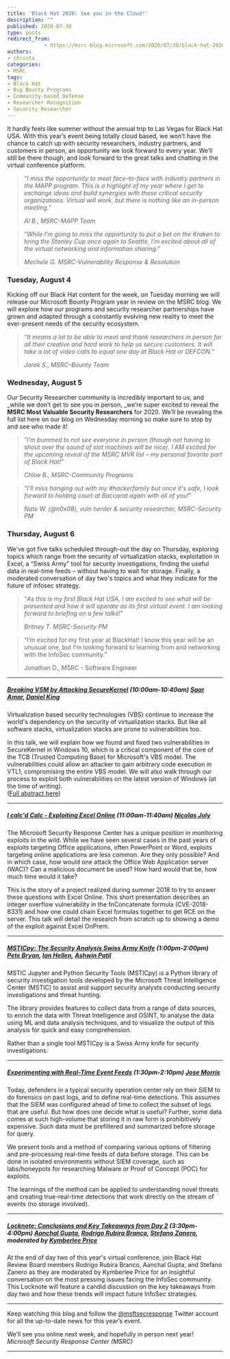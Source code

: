 ```yaml
---
title: 'Black Hat 2020: See you in the Cloud!'
description: ""
published: 2020-07-30
type: posts
redirect_from:
            - https://msrc-blog.microsoft.com/2020/07/30/black-hat-2020-see-you-in-the-cloud/
authors:
- christa
categories:
- MSRC
tags:
- Black Hat
- Bug Bounty Programs
- Community-based Defense
- Researcher Recognition
- Security Researcher
---
```

It hardly feels like summer without the annual trip to Las Vegas for Black Hat USA. With this year’s event being totally cloud based, we won’t have the chance to catch up with security researchers, industry partners, and customers in person, an opportunity we look forward to every year. We’ll still be there though, and look forward to the great talks and chatting in the virtual conference platform.

> "_I miss the opportunity to meet face-to-face with industry partners in the MAPP program. This is a highlight of my year where I get to exchange ideas and build synergies with these critical security organizations. Virtual will work, but there is nothing like an in-person meeting._”
>
> _Al B., MSRC-MAPP Team_

> “_While I’m going to miss the opportunity to put a bet on the Kraken to bring the Stanley Cup once again to Seattle, I’m excited about all of the virtual networking and information sharing._”
>
> _Mechele G. MSRC-Vulnerability Response & Resolution_

### **Tuesday, August 4**

Kicking off our Black Hat content for the week, on Tuesday morning we will release our Microsoft Bounty Program year in review on the MSRC blog. We will explore how our programs and security researcher partnerships have grown and adapted through a constantly evolving new reality to meet the ever-present needs of the security ecosystem.

> “_It means a lot to be able to meet and thank researchers in person for all their creative and hard work to help us secure customers. It will take a lot of video calls to equal one day at Black Hat or DEFCON._“
>
> _Jarek S., MSRC–Bounty Team_

### **Wednesday, August 5**

Our Security Researcher community is incredibly important to us, and \_while we don’t get to see you in person, \_we’re super excited to reveal the **MSRC Most Valuable Security Researchers** for 2020. We’ll be revealing the full list here on our blog on Wednesday morning so make sure to stop by and see who made it!

> “_I’m bummed to not see everyone in person (though not having to shout over the sound of slot machines will be nice). I AM excited for the upcoming reveal of the MSRC MVR list – my personal favorite part of Black Hat!_”
>
> _Chloe B., MSRC-Community Programs_

> “_I'll miss hanging out with my #hackerfamily but once it's safe, I look forward to holding court at Baccarat again with all of you!_”
>
> _Nate W. (@n0x08), vuln herder & security researcher, MSRC-Security PM_

### **Thursday, August 6**

We’ve got five talks scheduled through-out the day on Thursday, exploring topics which range from the security of virtualization stacks, exploitation in Excel, a “Swiss Army” tool for security investigations, finding the useful data in real-time feeds – without having to wait for storage. Finally, a moderated conversation of day two's topics and what they indicate for the future of infosec strategy.

> “_As this is my first Black Hat USA, I am excited to see what will be presented and how it will operate as its first virtual event. I am looking forward to briefing on a few talks_!”
>
> _Britney T. MSRC-Security PM_

> “I’m excited for my first year at BlackHat! I know this year will be an unusual one, but I'm looking forward to learning from and networking with the InfoSec community.”
>
> Jonathan D., MSRC - Software Engineer

---

##### [Breaking VSM by Attacking SecureKernel](https://www.blackhat.com/us-20/briefings/schedule/#breaking-vsm-by-attacking-securekernel-20382) (10:00am-10:40am) [Saar Amar](https://www.blackhat.com/us-20/briefings/schedule/speakers.html#saar-amar-41066), [Daniel King](https://www.blackhat.com/us-20/briefings/schedule/speakers.html#daniel-king-39533)

Virtualization based security technologies (VBS) continue to increase the world's dependency on the security of virtualization stacks. But like all software stacks, virtualization stacks are prone to vulnerabilities too.

In this talk, we will explain how we found and fixed two vulnerabilities in SecureKernel in Windows 10, which is a critical component of the core of the TCB (Trusted Computing Base) for Microsoft's VBS model. The vulnerabilities could allow an attacker to gain arbitrary code execution in VTL1, compromising the entire VBS model. We will also walk through our process to exploit both vulnerabilities on the latest version of Windows (at the time of writing).  
([Full abstract here](https://www.blackhat.com/us-20/briefings/schedule/#breaking-vsm-by-attacking-securekernel-20382))

---

##### [I calc'd Calc - Exploiting Excel Online](https://www.blackhat.com/us-20/briefings/schedule/#i-calcd-calc---exploiting-excel-online-20379) (11:00am-11:40am) [Nicolas Joly](https://www.blackhat.com/us-20/briefings/schedule/speakers.html#nicolas-joly-37640)

The Microsoft Security Response Center has a unique position in monitoring exploits in the wild. While we have seen several cases in the past years of exploits targeting Office applications, often PowerPoint or Word, exploits targeting online applications are less common. Are they only possible? And in which case, how would one attack the Office Web Application server (WAC)? Can a malicious document be used? How hard would that be, how much time would it take?

This is the story of a project realized during summer 2018 to try to answer these questions with Excel Online. This short presentation describes an integer overflow vulnerability in the fnConcatenate formula (CVE-2018-8331) and how one could chain Excel formulas together to get RCE on the server. This talk will detail the research from scratch up to showing a demo of the exploit against Excel OnPrem.

---

##### [MSTICpy: The Security Analysis Swiss Army Knife](https://www.blackhat.com/us-20/arsenal/schedule/#msticpy-the-security-analysis-swiss-army-knife-19872) (1:00pm-2:00pm) [Pete Bryan](https://www.blackhat.com/us-20/arsenal/schedule/presenters.html#pete-bryan-40199), [Ian Hellen](https://www.blackhat.com/us-20/arsenal/schedule/presenters.html#ian-hellen-40910), [Ashwin Patil](https://www.blackhat.com/us-20/arsenal/schedule/presenters.html#ashwin-patil-36926)

MSTIC Jupyter and Python Security Tools (MSTICpy) is a Python library of security investigation tools developed by the Microsoft Threat Intelligence Center (MSTIC) to assist and support security analysts conducting security investigations and threat hunting.

The library provides features to collect data from a range of data sources, to enrich the data with Threat Intelligence and OSINT, to analyse the data using ML and data analysis techniques, and to visualize the output of this analysis for quick and easy comprehension.

Rather than a single tool MSTICpy is a Swiss Army knife for security investigations.

---

##### [Experimenting with Real-Time Event Feeds](https://www.blackhat.com/us-20/briefings/schedule/#experimenting-with-real-time-event-feeds-20409) (1:30pm-2:10pm) [Jose Morris](https://www.blackhat.com/us-20/briefings/schedule/speakers.html#jose-morris-41079)

Today, defenders in a typical security operation center rely on their SIEM to do forensics on past logs, and to define real-time detections. This assumes that the SIEM was configured ahead of time to collect the subset of logs that are useful. But how does one decide what is useful? Further, some data comes at such high-volume that storing it in raw form is prohibitively expensive. Such data must be prefiltered and summarized before storage for query.

We present tools and a method of comparing various options of filtering and pre-processing real-time feeds of data before storage. This can be done in isolated environments without SIEM coverage, such as labs/honeypots for researching Malware or Proof of Concept (POC) for exploits.

The learnings of the method can be applied to understanding novel threats and creating true-real-time detections that work directly on the stream of events (no storage involved).

---

##### [Locknote: Conclusions and Key Takeaways from Day 2](https://www.blackhat.com/us-20/briefings/schedule/#locknote-conclusions-and-key-takeaways-from-day--21323) (3:30pm-4:00pm) [Aanchal Gupta](https://www.blackhat.com/us-20/briefings/schedule/speakers.html#aanchal-gupta-34084), [Rodrigo Rubira Branco](https://www.blackhat.com/us-20/briefings/schedule/speakers.html#rodrigo-rubira-branco--34120), [Stefano Zanero](https://www.blackhat.com/us-20/briefings/schedule/speakers.html#stefano-zanero-34820), moderated by [Kymberlee Price](https://www.blackhat.com/us-20/briefings/schedule/speakers.html#kymberlee-price-32646)

At the end of day two of this year's virtual conference, join Black Hat Review Board members Rodrigo Rubira Branco, Aanchal Gupta, and Stefano Zanero as they are moderated by Kymberlee Price for an insightful conversation on the most pressing issues facing the InfoSec community. This Locknote will feature a candid discussion on the key takeaways from day two and how these trends will impact future InfoSec strategies.

---

Keep watching this blog and follow the [@msftsecresponse](https://twitter.com/msftsecresponse) Twitter account for all the up-to-date news for this year’s event.

We’ll see you online next week, and hopefully in person next year!  
_Microsoft Security Response Center (MSRC)_

---
